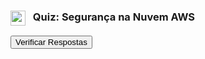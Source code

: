<div class="quiz-container">
    <h3><img src="https://api.iconify.design/mdi/shield-lock-outline.svg?color=currentColor" width="24" style="vertical-align:middle; margin-right:8px;" /> Quiz: Segurança na Nuvem AWS</h3>
    <form id="security-quiz">
        </form>
    <button id="submit-quiz-btn">Verificar Respostas</button>
    <button id="redo-quiz-btn" style="display:none; margin-left: 1rem;">Refazer Quiz</button>
    <div id="quiz-results"></div>
</div>

<script>
    const quizData = [
        {
            question: "Um ataque de Negação de Serviço Distribuída (DDoS) visa comprometer qual pilar da Tríade CIA?",
            options: [
                "Confidencialidade",
                "Integridade",
                "Disponibilidade",
                "Autenticação"
            ],
            answer: 2,
            explanation: "Um ataque DDoS sobrecarrega um sistema com tráfego para torná-lo inacessível a usuários legítimos, impactando diretamente a **Disponibilidade** do serviço."
        },
        {
            question: "Qual é a prática de segurança mais importante e recomendada pela AWS para a conta raiz (root)?",
            options: [
                "Compartilhar as credenciais com a equipe de administradores.",
                "Criar chaves de acesso para o usuário root e usá-las em scripts.",
                "Ativar a Autenticação Multi-Fator (MFA).",
                "Usar o usuário root para todas as tarefas administrativas diárias."
            ],
            answer: 2,
            explanation: "A AWS recomenda enfaticamente a ativação do MFA na conta raiz como a medida de segurança mais crítica para proteger sua conta contra acesso não autorizado."
        },
        {
            question: "Uma empresa precisa de um relatório de auditoria detalhado sobre quem criou uma instância EC2 específica, quando e a partir de qual endereço IP. Qual serviço da AWS fornece essa informação?",
            options: [
                "Amazon CloudWatch",
                "AWS Config",
                "AWS CloudTrail",
                "AWS Trusted Advisor"
            ],
            answer: 2,
            explanation: "O AWS CloudTrail é o serviço de auditoria que grava um histórico de todas as chamadas de API feitas na sua conta, respondendo exatamente às perguntas 'quem, o quê, quando e de onde'."
        },
        {
            question: "Qual serviço da AWS atua como um firewall no nível da instância para controlar o tráfego de entrada e saída?",
            options: [
                "Network ACL (NACL)",
                "AWS WAF",
                "Security Group",
                "Internet Gateway"
            ],
            answer: 2,
            explanation: "Os Security Groups funcionam como um firewall virtual para suas instâncias EC2, controlando o tráfego com base em portas, protocolos e origens/destinos. Eles são stateful."
        },
        {
            question: "Qual serviço da AWS usa machine learning para detectar atividades maliciosas ou anômalas na sua conta, como uma instância EC2 se comunicando com um servidor de mineração de criptomoedas?",
            options: [
                "Amazon Inspector",
                "Amazon Macie",
                "Amazon GuardDuty",
                "AWS Shield"
            ],
            answer: 2,
            explanation: "O Amazon GuardDuty é um serviço de detecção de ameaças inteligente que analisa continuamente os logs (CloudTrail, VPC Flow Logs, DNS logs) para identificar atividades suspeitas e maliciosas."
        },
        {
            question: "De acordo com o Modelo de Responsabilidade Compartilhada, qual das seguintes opções é uma responsabilidade do CLIENTE?",
            options: [
                "A segurança física dos data centers.",
                "A configuração dos Security Groups.",
                "O patching do hypervisor de virtualização.",
                "A redundância da infraestrutura de rede global."
            ],
            answer: 1,
            explanation: "A AWS é responsável pela segurança *DA* nuvem. O cliente é responsável pela segurança *NA* nuvem, o que inclui a configuração de seus próprios controles, como firewalls (Security Groups), permissões (IAM) e a criptografia de seus dados."
        },
        {
            question: "Um desenvolvedor precisa de permissões temporárias para acessar um bucket S3 a partir de uma instância EC2. Qual é a forma mais segura de conceder esse acesso?",
            options: [
                "Salvar as chaves de acesso do desenvolvedor em um arquivo de texto na instância EC2.",
                "Criar uma IAM Role com as permissões necessárias e anexá-la à instância EC2.",
                "Abrir o bucket S3 para acesso público.",
                "Usar as credenciais do usuário root na aplicação."
            ],
            answer: 1,
            explanation: "As IAM Roles são o mecanismo seguro para conceder permissões a serviços da AWS. Elas fornecem credenciais temporárias e automáticas para a instância, eliminando a necessidade de armazenar chaves de acesso de longo prazo no código."
        },
        {
            question: "Qual serviço da AWS você usaria para obter os relatórios de conformidade da AWS, como os relatórios SOC 2 e ISO 27001?",
            options: [
                "AWS Trusted Advisor",
                "AWS Artifact",
                "AWS Config",
                "AWS Security Hub"
            ],
            answer: 1,
            explanation: "O AWS Artifact é um portal de autoatendimento que fornece acesso sob demanda aos relatórios de conformidade e segurança da AWS. É a ferramenta para provar a conformidade da infraestrutura da AWS para seus auditores."
        },
        {
            question: "Um ataque de injeção de SQL (SQL Injection) em uma aplicação web é melhor mitigado por qual serviço da AWS?",
            options: [
                "Security Group",
                "AWS Shield",
                "AWS WAF (Web Application Firewall)",
                "Network ACL"
            ],
            answer: 2,
            explanation: "O AWS WAF opera na Camada 7 (Aplicação) e é projetado para inspecionar o tráfego HTTP/S, permitindo que você crie regras para bloquear padrões de ataques web comuns, como SQL Injection e Cross-Site Scripting (XSS)."
        },
        {
            question: "Qual é a principal diferença entre criptografia de dados em repouso (at-rest) e em trânsito (in-transit)?",
            options: [
                "Criptografia em repouso usa chaves assimétricas, e em trânsito, chaves simétricas.",
                "Criptografia em repouso protege dados armazenados em disco (S3, EBS), enquanto a em trânsito protege dados enquanto viajam pela rede (HTTPS).",
                "Apenas a criptografia em repouso é gerenciada pelo AWS KMS.",
                "A criptografia em trânsito é mais lenta que a em repouso."
            ],
            answer: 1,
            explanation: "São dois estados diferentes dos dados que exigem proteção. 'Em repouso' refere-se aos dados armazenados. 'Em trânsito' refere-se aos dados enquanto estão sendo transferidos entre sistemas."
        },
        {
            question: "Uma empresa precisa escanear suas instâncias EC2 em busca de vulnerabilidades de software conhecidas (CVEs). Qual serviço da AWS automatiza essa tarefa?",
            options: [
                "Amazon GuardDuty",
                "Amazon Inspector",
                "AWS Config",
                "AWS Systems Manager"
            ],
            answer: 1,
            explanation: "O Amazon Inspector é o serviço de gerenciamento de vulnerabilidades que escaneia continuamente suas cargas de trabalho na AWS em busca de vulnerabilidades de software e exposição de rede não intencional."
        },
        {
            question: "Um usuário IAM pertence a um grupo que tem uma política `Allow s3:*`. No entanto, uma política diretamente anexada ao usuário contém uma instrução `Deny s3:DeleteBucket`. O que acontece quando o usuário tenta deletar um bucket?",
            options: [
                "A ação é permitida porque a política do grupo é mais ampla.",
                "A ação é negada porque a política anexada ao usuário tem prioridade.",
                "A ação resulta em um erro de permissões conflitantes.",
                "A ação é negada porque uma negação explícita sempre se sobrepõe a qualquer permissão."
            ],
            answer: 3,
            explanation: "Esta é a regra de ouro da lógica de avaliação do IAM. Uma instrução de `Deny` explícita em qualquer política aplicável sempre terá precedência sobre qualquer instrução de `Allow`."
        },
        {
            question: "O que o AWS Shield Standard oferece a todos os clientes da AWS sem custo adicional?",
            options: [
                "Acesso à Equipe de Resposta a Incidentes (DRT) da AWS.",
                "Proteção contra ataques de injeção de SQL.",
                "Um Technical Account Manager (TAM).",
                "Proteção contra os ataques de Negação de Serviço Distribuída (DDoS) mais comuns."
            ],
            answer: 3,
            explanation: "O AWS Shield Standard é ativado automaticamente para todos os clientes e fornece proteção contra ataques DDoS de infraestrutura (camadas 3 e 4) mais frequentes, sem custo adicional."
        },
        {
            question: "Em qual fase do Ciclo de Vida da Segurança a atividade de 'restaurar um banco de dados a partir de um backup após um ataque de ransomware' se encaixa?",
            options: [
                "Prevenção",
                "Detecção",
                "Resposta e Recuperação",
                "Análise"
            ],
            answer: 2,
            explanation: "A restauração de sistemas e dados para um estado funcional após a contenção de um incidente é uma parte crucial da fase de Resposta e Recuperação."
        },
        {
            question: "O que o serviço Amazon Macie faz?",
            options: [
                "Gerencia chaves de criptografia.",
                "Usa machine learning para descobrir, classificar e proteger dados sensíveis (como PII) no Amazon S3.",
                "Fornece um desktop virtual seguro na nuvem.",
                "Aplica patches de segurança em instâncias EC2."
            ],
            answer: 1,
            explanation: "O Macie é um serviço de segurança e privacidade de dados que ajuda a prevenir o vazamento de dados sensíveis, como informações de identificação pessoal (PII) e propriedade intelectual, armazenados no S3."
        },
        {
            question: "Qual das seguintes opções é um exemplo de controle de segurança **preventivo** na AWS?",
            options: [
                "Um alarme do CloudWatch que notifica sobre alta utilização de CPU.",
                "Um log do CloudTrail registrando uma ação de login.",
                "Uma política do IAM que nega o acesso a um bucket S3.",
                "Um relatório do Amazon Inspector mostrando vulnerabilidades."
            ],
            answer: 2,
            explanation: "Controles preventivos visam impedir que um incidente aconteça. Uma política do IAM que nega o acesso impede ativamente a ação. Os outros são exemplos de controles detectivos."
        },
        {
            question: "Uma empresa quer que seus desenvolvedores usem o mesmo login e senha corporativos para acessar o Console da AWS. Qual tecnologia do IAM permite isso?",
            options: [
                "Políticas de Senha do IAM",
                "Autenticação Multi-Fator (MFA)",
                "Chaves de Acesso",
                "Federação de Identidade (com SAML ou OpenID Connect)"
            ],
            answer: 3,
            explanation: "A Federação de Identidade permite que você estabeleça uma relação de confiança entre seu provedor de identidade corporativo (como o Active Directory) e a AWS, permitindo que seus usuários façam login na AWS com suas credenciais existentes (Single Sign-On)."
        },
        {
            question: "O que o serviço AWS Key Management Service (KMS) gerencia primariamente?",
            options: [
                "As senhas dos usuários IAM.",
                "As chaves de criptografia usadas para proteger seus dados em outros serviços da AWS.",
                "Os certificados SSL/TLS para seus sites.",
                "Os pares de chaves para acesso SSH a instâncias EC2."
            ],
            answer: 1,
            explanation: "O KMS é um serviço gerenciado que facilita a criação e o controle das chaves de criptografia usadas para proteger seus dados em repouso em serviços como S3, EBS e RDS."
        },
        {
            question: "O que é 'defesa em profundidade' no contexto de segurança da nuvem?",
            options: [
                "Usar apenas um controle de segurança, mas que seja muito forte.",
                "Focar a segurança apenas no nível da rede.",
                "Aplicar múltiplas camadas de controles de segurança independentes para proteger seus ativos.",
                "Criptografar os dados várias vezes com a mesma chave."
            ],
            answer: 2,
            explanation: "A defesa em profundidade é uma estratégia fundamental que assume que qualquer controle pode falhar. Por isso, você implementa múltiplos controles em diferentes camadas (borda da rede, VPC, sub-rede, instância, aplicação, dados) para fornecer resiliência."
        },
        {
            question: "Qual serviço da AWS te dá recomendações de melhores práticas em 5 pilares, incluindo Segurança e Otimização de Custos?",
            options: [
                "AWS Config",
                "AWS CloudTrail",
                "Amazon GuardDuty",
                "AWS Trusted Advisor"
            ],
            answer: 3,
            explanation: "O AWS Trusted Advisor atua como seu consultor em nuvem automatizado, inspecionando seu ambiente e fornecendo recomendações para melhorar a segurança, a tolerância a falhas, a performance e otimizar os custos."
        },
        {
            question: "Qual das seguintes afirmações sobre Network ACLs (NACLs) está CORRETA?",
            options: [
                "Elas são stateful.",
                "Elas operam no nível da instância.",
                "As regras são avaliadas em ordem, do menor número para o maior.",
                "Por padrão, uma NACL customizada permite todo o tráfego."
            ],
            answer: 2,
            explanation: "As regras em uma NACL são numeradas e a primeira regra que corresponde ao tráfego é aplicada. Elas são stateless e operam no nível da sub-rede. NACLs customizadas, por padrão, negam todo o tráfego."
        },
        {
            question: "Qual serviço da AWS você usaria para provisionar certificados SSL/TLS para seu Application Load Balancer?",
            options: [
                "AWS Secrets Manager",
                "AWS Key Management Service (KMS)",
                "AWS Certificate Manager (ACM)",
                "AWS IAM"
            ],
            answer: 2,
            explanation: "O ACM é o serviço para provisionar, gerenciar e implantar certificados SSL/TLS públicos e privados. Sua grande vantagem é a integração com outros serviços da AWS e a renovação automática de certificados públicos."
        },
        {
            question: "Um ataque que engana um usuário para que ele clique em um link malicioso em um e-mail é um exemplo de:",
            options: [
                "Negação de Serviço (DoS)",
                "Man-in-the-Middle",
                "Força Bruta",
                "Phishing"
            ],
            answer: 3,
            explanation: "Phishing é um tipo de ataque de engenharia social que usa e-mails ou mensagens fraudulentas para enganar as vítimas e fazê-las revelar informações sensíveis ou instalar malware."
        },
        {
            question: "O que o serviço AWS Config permite que você faça?",
            options: [
                "Executar scripts de automação em suas instâncias EC2.",
                "Auditar e avaliar continuamente as configurações dos seus recursos da AWS para garantir a conformidade.",
                "Receber um único painel com todos os alertas de segurança da sua conta.",
                "Proteger suas aplicações contra DDoS."
            ],
            answer: 1,
            explanation: "O AWS Config é o seu 'fiscal de obras'. Ele grava o histórico de configuração dos seus recursos e usa regras para avaliar se essas configurações estão em conformidade com suas políticas de segurança e governança."
        },
        {
            question: "A melhor maneira de proteger dados em repouso em um bucket S3 é:",
            options: [
                "Usar uma Network ACL para restringir o acesso.",
                "Manter o bucket em uma sub-rede privada.",
                "Habilitar a Criptografia do Lado do Servidor (SSE), por exemplo, com chaves gerenciadas pelo KMS.",
                "Habilitar o Versionamento de Objetos."
            ],
            answer: 2,
            explanation: "A criptografia em repouso (SSE) é o controle de segurança que protege a confidencialidade dos dados, tornando-os ilegíveis para qualquer pessoa que não tenha as permissões de decriptografia, mesmo que consigam acessar o arquivo."
        }
    ];

    document.addEventListener('DOMContentLoaded', () => {
        const quizContainer = document.getElementById('security-quiz');
        if (!quizContainer) return;

        const submitBtn = document.getElementById('submit-quiz-btn');
        const redoBtn = document.getElementById('redo-quiz-btn');
        const resultsContainer = document.getElementById('quiz-results');
        const quizForm = document.getElementById('security-quiz');

        function renderQuiz() {
            quizForm.innerHTML = ''; // Limpa o quiz anterior
            quizData.forEach((q, index) => {
                const questionBlock = document.createElement('div');
                questionBlock.className = 'question-block';
                questionBlock.id = `q${index}`;

                const questionText = document.createElement('p');
                questionText.className = 'question-text';
                questionText.textContent = `${index + 1}. ${q.question}`;
                questionBlock.appendChild(questionText);

                const optionsList = document.createElement('ul');
                optionsList.className = 'options';
                
                q.options.forEach((option, optionIndex) => {
                    const listItem = document.createElement('li');
                    const label = document.createElement('label');
                    const radio = document.createElement('input');
                    radio.type = 'radio';
                    radio.name = `q${index}`;
                    radio.value = optionIndex;
                    
                    label.appendChild(radio);
                    label.appendChild(document.createTextNode(' ' + option));
                    listItem.appendChild(label);
                    optionsList.appendChild(listItem);
                });

                questionBlock.appendChild(optionsList);

                const explanation = document.createElement('div');
                explanation.className = 'explanation';
                explanation.innerHTML = `<strong>Resposta e Explicação:</strong> ${q.explanation}`;
                questionBlock.appendChild(explanation);

                quizForm.appendChild(questionBlock);
            });
        }

        submitBtn.addEventListener('click', () => {
            let score = 0;
            quizData.forEach((q, index) => {
                const selectedOption = document.querySelector(`input[name="q${index}"]:checked`);
                const questionBlock = document.getElementById(`q${index}`);
                const listItems = questionBlock.querySelectorAll('.options li');

                listItems.forEach(li => li.classList.remove('correct', 'incorrect'));
                questionBlock.querySelector('.explanation').style.display = 'none';

                if (selectedOption) {
                    const userAnswer = parseInt(selectedOption.value, 10);
                    const correctLi = listItems[q.answer];
                    const userLi = selectedOption.parentElement.parentElement;
                    
                    if (userAnswer === q.answer) {
                        score++;
                        userLi.classList.add('correct');
                    } else {
                        userLi.classList.add('incorrect');
                        correctLi.classList.add('correct');
                    }
                } else {
                    const correctLi = listItems[q.answer];
                    correctLi.classList.add('correct');
                }
                questionBlock.querySelector('.explanation').style.display = 'block';
            });

            const percentage = Math.round((score / quizData.length) * 100);
            resultsContainer.innerHTML = `Sua pontuação final: ${score} de ${quizData.length} (${percentage}%)`;
            
            resultsContainer.classList.remove('success', 'fail');
            if (percentage >= 70) {
                resultsContainer.classList.add('success');
            } else {
                resultsContainer.classList.add('fail');
            }
            
            submitBtn.style.display = 'none';
            redoBtn.style.display = 'inline-block';
            window.scrollTo({ top: 0, behavior: 'smooth' });
        });

        redoBtn.addEventListener('click', () => {
            resultsContainer.innerHTML = '';
            resultsContainer.classList.remove('success', 'fail');
            submitBtn.style.display = 'inline-block';
            redoBtn.style.display = 'none';
            renderQuiz();
        });

        // Renderiza o quiz pela primeira vez
        renderQuiz();
    });
</script>